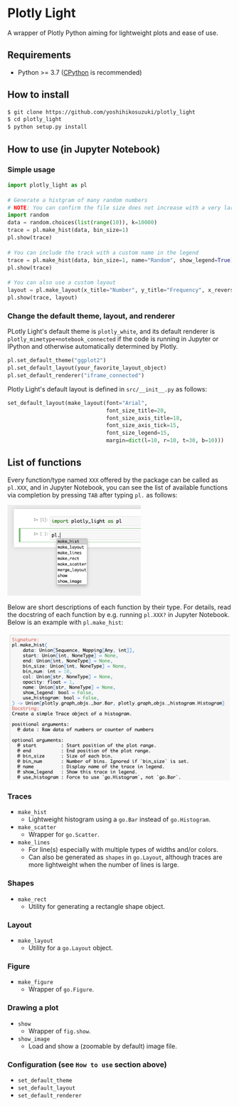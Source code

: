 # Plotly Light

A wrapper of Plotly Python aiming for lightweight plots and ease of use.

## Requirements

- Python >= 3.7 ([CPython](https://github.com/python/cpython) is recommended)

## How to install

```bash
$ git clone https://github.com/yoshihikosuzuki/plotly_light
$ cd plotly_light
$ python setup.py install
```

## How to use (in Jupyter Notebook)

### Simple usage

```python
import plotly_light as pl

# Generate a histgram of many random numbers
# NOTE: You can confirm the file size does not increase with a very large `k`.
import random
data = random.choices(list(range(10)), k=10000)
trace = pl.make_hist(data, bin_size=1)
pl.show(trace)

# You can include the track with a custom name in the legend
trace = pl.make_hist(data, bin_size=1, name="Random", show_legend=True)
pl.show(trace)

# You can also use a custom layout
layout = pl.make_layout(x_title="Number", y_title="Frequency", x_reversed=True)
pl.show(trace, layout)
```

### Change the default theme, layout, and renderer

PLotly Light's default theme is `plotly_white`, and its default renderer is `plotly_mimetype+notebook_connected` if the code is running in Jupyter or IPython and otherwise automatically determined by Plotly.

```python
pl.set_default_theme("ggplot2")
pl.set_default_layout(your_favorite_layout_object)
pl.set_default_renderer("iframe_connected")
```

Plotly Light's default layout is defined in `src/__init__.py` as follows:

```python
set_default_layout(make_layout(font="Arial",
                               font_size_title=20,
                               font_size_axis_title=18,
                               font_size_axis_tick=15,
                               font_size_legend=15,
                               margin=dict(l=10, r=10, t=30, b=10)))
```

## List of functions

Every function/type named `XXX` offered by the package can be called as `pl.XXX`, and in Jupyter Notebook, you can see the list of available functions via completion by pressing `TAB` after typing `pl.` as follows:

<img src="assets/jupyter_completion.png" width="300">

Below are short descriptions of each function by their type. For details, read the docstring of each function by e.g. running `pl.XXX?` in Jupyter Notebook. Below is an example with `pl.make_hist`:

<img src="assets/function_help.png" width="500">

### Traces

- `make_hist`
  - Lightweight histogram using a `go.Bar` instead of `go.Histogram`.
- `make_scatter`
  - Wrapper for `go.Scatter`.
- `make_lines`
  - For line(s) especially with multiple types of widths and/or colors.
  - Can also be generated as `shapes` in `go.Layout`, although traces are more lightweight when the number of lines is large.

### Shapes

- `make_rect`
  - Utility for generating a rectangle shape object.

### Layout

- `make_layout`
  - Utility for a `go.Layout` object.

### Figure

- `make_figure`
  - Wrapper of `go.Figure`.

### Drawing a plot

- `show`
  - Wrapper of `fig.show`.
- `show_image`
  - Load and show a (zoomable by default) image file.

### Configuration (see `How to use` section above)

- `set_default_theme`
- `set_default_layout`
- `set_default_renderer`
